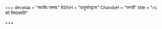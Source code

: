 +++
devataa = "सारथिः रश्मयः"
RShiH = "पायुर्भारद्वाजः"
ChandaH = "जगती"
title = "०६ रथे तिष्ठन्नयति"

+++
